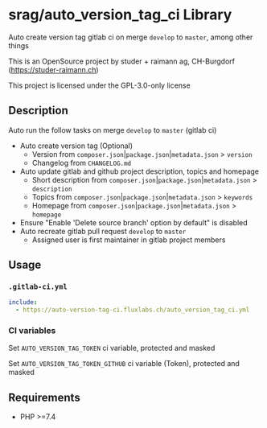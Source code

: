 # srag/auto_version_tag_ci Library

Auto create version tag gitlab ci on merge `develop` to `master`, among other things

This is an OpenSource project by studer + raimann ag, CH-Burgdorf (https://studer-raimann.ch)

This project is licensed under the GPL-3.0-only license

## Description

Auto run the follow tasks on merge `develop` to `master` (gitlab ci)

- Auto create version tag (Optional)
    - Version from `composer.json`|`package.json`|`metadata.json` > `version`
    - Changelog from `CHANGELOG.md`
- Auto update gitlab and github project description, topics and homepage
    - Short description from `composer.json`|`package.json`|`metadata.json` > `description`
    - Topics from `composer.json`|`package.json`|`metadata.json` > `keywords`
    - Homepage from `composer.json`|`package.json`|`metadata.json` > `homepage`
- Ensure "Enable 'Delete source branch' option by default" is disabled
- Auto recreate gitlab pull request `develop` to `master`
    - Assigned user is first maintainer in gitlab project members

## Usage

### `.gitlab-ci.yml`

```yaml
include:
  - https://auto-version-tag-ci.fluxlabs.ch/auto_version_tag_ci.yml
```

### CI variables

Set `AUTO_VERSION_TAG_TOKEN` ci variable, protected and masked

Set `AUTO_VERSION_TAG_TOKEN_GITHUB` ci variable (Token), protected and masked

## Requirements

* PHP >=7.4
